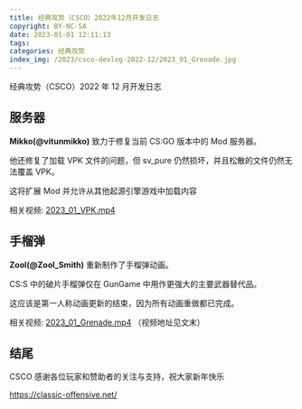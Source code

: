 ```yaml
---
title: 经典攻势（CSCO）2022年12月开发日志
copyright: BY-NC-SA
date: 2023-01-01 12:11:13
tags:
categories: 经典攻势
index_img: /2023/csco-devlog-2022-12/2023_01_Grenade.jpg
---
```


经典攻势（CSCO）2022 年 12 月开发日志

## 服务器

**Mikko(@vitunmikko)** 致力于修复当前 CS:GO 版本中的 Mod 服务器。

他还修复了加载 VPK 文件的问题，但 sv_pure 仍然损坏，并且松散的文件仍然无法覆盖 VPK。

这将扩展 Mod 并允许从其他起源引擎游戏中加载内容

相关视频: [2023_01_VPK.mp4](http://storage.p90.icu/CSCO/2023_01_VPK.mp4)

## 手榴弹

**Zool(@Zool_Smith)** 重新制作了手榴弹动画。

CS:S 中的破片手榴弹仅在 GunGame 中用作更强大的主要武器替代品。

这应该是第一人称动画更新的结束，因为所有动画重做都已完成。

相关视频: [2023_01_Grenade.mp4](http://storage.p90.icu/CSCO/2023_01_Grenade.mp4) （视频地址见文末）

## 结尾

CSCO 感谢各位玩家和赞助者的关注与支持，祝大家新年快乐

https://classic-offensive.net/
